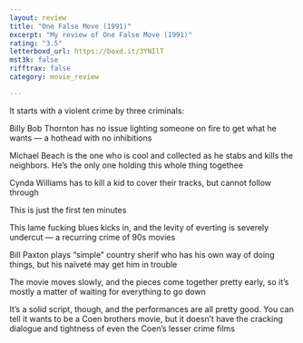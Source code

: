 ```yaml
---
layout: review
title: "One False Move (1991)"
excerpt: "My review of One False Move (1991)"
rating: "3.5"
letterboxd_url: https://boxd.it/3YNIlT
mst3k: false
rifftrax: false
category: movie_review

---
```


It starts with a violent crime by three criminals:

Billy Bob Thornton has no issue lighting someone on fire to get what he wants — a hothead with no inhibitions

Michael Beach is the one who is cool and collected as he stabs and kills the neighbors. He’s the only one holding this whole thing togethee

Cynda Williams has to kill a kid to cover their tracks, but cannot follow through

This is just the first ten minutes

This lame fucking blues kicks in, and the levity of everting is severely undercut — a recurring crime of 90s movies

Bill Paxton plays “simple” country sherif who has his own way of doing things, but his naïveté may get him in trouble

The movie moves slowly, and the pieces come together pretty early, so it’s mostly a matter of waiting for everything to go down

It’s a solid script, though, and the performances are all pretty good. You can tell it wants to be a Coen brothers movie, but it doesn’t have the cracking dialogue and tightness of even the Coen’s lesser crime films
